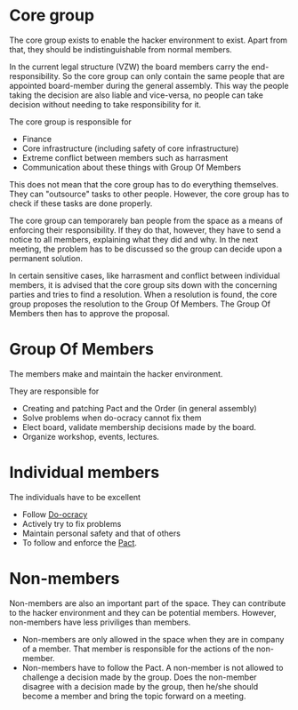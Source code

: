 # Core group

The core group exists to enable the hacker environment to exist. Apart from that, they should be indistinguishable from normal members.

In the current legal structure (VZW) the board members carry the end-responsibility. So the core group can only contain the same people that are appointed board-member during the general assembly. This way the people taking the decision are also liable and vice-versa,
no people can take decision without needing to take responsibility for it.

The core group is responsible for

  * Finance     
  * Core infrastructure (including safety of core infrastructure)
  * Extreme conflict between members such as harrasment
  * Communication about these things with Group Of Members

This does not mean that the core group has to do everything themselves. They can "outsource" tasks to other people. However, the core group has to check if these tasks are done properly.

The core group can temporarely ban people from the space as a means of enforcing their responsibility. If they do that, however, they have to send a notice to all members, explaining what they did and why. In the next meeting, the problem has to be discussed so the group can decide upon a permanent solution.

In certain sensitive cases, like harrasment and conflict between individual members, it is advised that the core group sits down with the concerning parties and tries to find a resolution. When a resolution is found, the core group proposes the resolution to the Group Of Members. The Group Of Members then has to approve the proposal.
      
# Group Of Members

The members make and maintain the hacker environment.

They are responsible for

 - Creating and patching Pact and the Order (in general assembly)
 - Solve problems when do-ocracy cannot fix them
 - Elect board, validate membership decisions made by the board.
 - Organize workshop, events, lectures.

# Individual members

The individuals have to be excellent

 - Follow [Do-ocracy](do-ocracy.md)
 - Actively try to fix problems
 - Maintain personal safety and that of others
 - To follow and enforce the [Pact](../pact/README.md).

 # Non-members

Non-members are also an important part of the space. They can contribute to the hacker environment and they can be potential members. However, non-members have less priviliges than members.

 - Non-members are only allowed in the space when they are in company of a member. That member is responsible for the actions of the non-member.
 - Non-members have to follow the Pact. A non-member is not allowed to challenge a decision made by the group. Does the non-member disagree with a decision made by the group, then he/she should become a member and bring the topic forward on a meeting.